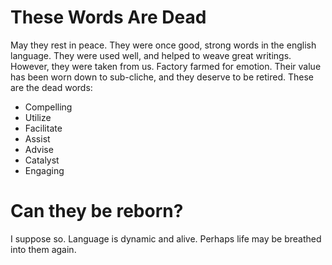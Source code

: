 # These Words Are Dead

May they rest in peace. They were once good, strong words in the english language. They were used well, and helped to
weave great writings. However, they were taken from us. Factory farmed for emotion. Their value has been worn down to
sub-cliche, and they deserve to be retired. These are the dead words:

- Compelling
- Utilize
- Facilitate
- Assist
- Advise
- Catalyst
- Engaging

# Can they be reborn?

I suppose so. Language is dynamic and alive. Perhaps life may be breathed into them again.
